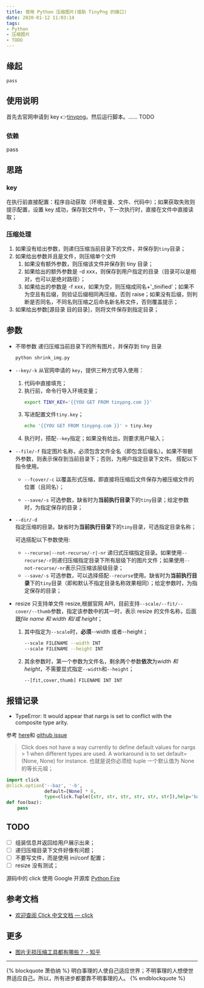 ```yaml
---
title: 使用 Python 压缩图片(借助 TinyPng 的接口)
date: 2020-01-12 11:03:14
tags:
- Python
- 压缩图片
- TODO
---
```

## 缘起
    pass

## 使用说明
首先去官网申请到 key 👉[tinypng](https://tinypng.com/developers)。然后运行脚本。……
TODO
### 依赖
pass

## 思路

### key
在执行前直接配置：程序自动获取（环境变量、文件、代码中）；如果获取失败则提示配置，设置 key 成功，保存到文件中，下一次执行时，直接在文件中直接读取；

### 压缩处理

1. 如果没有给出参数，则递归压缩当前目录下的文件，并保存到`tiny`目录；
2. 如果给出参数并且是文件，则压缩单个文件
    1. 如果没有额外参数，则压缩该文件并保存到 tiny 目录；
    2. 如果给出的额外参数是 -d xxx，则保存到用户指定的目录（目录可以是相对，也可以是绝对路径）；
    3. 如果给出的参数是 -f  xxx，如果为空，则压缩成同名+'_tinified'；如果不为空且有后缀，则验证后缀相同再压缩，否则 raise；如果没有后缀，则判断是否同名，不同名则压缩之后命名新名称文件，否则覆盖提示；
3. 如果给出参数[源目录 目的目录]，则将文件保存到指定目录；

## 参数
- 不带参数
    递归压缩当前目录下的所有图片，并保存到 tiny 目录
    ```bash
    python shrink_img.py
    ```
- `--key/-k`
 从官网申请的 `key`，提供三种方式导入使用：
     1. 代码中直接填充；
     2. 执行前，命令行导入环境变量；
         ```bash
         export TINY_KEY='{{YOU GET FROM tinypng.com }}'
         ```
     3. 写进配置文件`tiny.key`；
         ```bash
         echo '{{YOU GET FROM tinypng.com }}' > tiny.key
         ```
     4. 执行时，搭配`--key`指定；如果没有给出，则要求用户输入；
     
- `--file/-f`
    指定图片名称，必须包含文件全名（即包含后缀名）。如果不带额外参数，则表示保存到当前目录下；否则，为用户指定目录下文件。
    搭配以下指令使用。
    - `--fcover/-c`
        以覆盖形式压缩，即直接将压缩后文件保存为被压缩文件的位置（且同名）；
        
    - `--save/-s`
        可选参数，缺省时为**当前执行目录**下的`tiny`目录；给定参数时，为指定保存的目录；
- `--dir/-d`  
    指定压缩的目录。缺省时为**当前执行目录**下的`tiny`目录，可选指定目录名称；
    
    可选搭配以下参数使用:
    - `--recurse|--not-recurse/-r|-nr`
        递归式压缩指定目录。如果使用`--recurse/-r`则递归压缩指定目录下所有层级下的图片文件；如果使用`--not-recurse/-nr`表示只压缩该层级目录；
    - `--save/-s`
        可选参数，可以选择搭配`--recurse`使用。缺省时为**当前执行目录**下的`tiny`目录（即和默认不指定目录名称效果相同）；给定参数时，为指定保存的目录；
         
- resize
    只支持单文件 resize,根据官网 API，目前支持`--scale/--fit/--cover/--thumb`参数，指定该参数中的其一时，表示 resize 的文件名称，后面跟*file name 和 width 和/或 height*；
    1. 其中指定为`--scale`时，**必须**--width 或者--height；
        ```bash
        --scale FILENAME --width INT
        --scale FILENAME --height INT
        ```
    2. 其余参数时，第一个参数为文件名，剩余两个参数**依次**为*width 和 height*，不需要显式指定`--width`和`--height`；
        ```bash
        --[fit,cover,thumb] FILENAME INT INT
        ```  
 
## 报错记录
- TypeError: It would appear that nargs is set to conflict with the composite type arity.

参考 [here](https://stackoverflow.com/questions/40794429/typeerror-it-would-appear-that-nargs-is-set-to-conflict-with-the-composite-type)和 [github issue](https://github.com/pallets/click/issues/472)  
> Click does not have a way currently to define default values for nargs > 1 when different types are used. A workaround is to set default=(None, None) for instance.
也就是说你必须给 tuple 一个默认值为 None 的等长元祖；
```python
import click
@click.option('--baz', '-b',
              default=[None] * 6,
              type=click.Tuple([str, str, str, str, str, str]),help='bar')
def foo(baz):
    pass
```

## TODO
- [ ] 组装信息并返回给用户展示出来；
- [ ] 递归压缩目录下文件好像有问题；
- [ ] 不要写文件，而是使用 ini/conf 配置；
- [ ] resize 没有测试；

源码中的 click 使用 Google 开源库 [Python Fire](https://github.com/google/python-fire)

## 参考文档
- [欢迎查阅 Click 中文文档 — click](https://click-docs-zh-cn.readthedocs.io/zh/latest/)

## 更多

- [图片无损压缩工具都有哪些？ - 知乎](https://www.zhihu.com/question/19779256)
---
{% blockquote 萧伯纳 %}
明白事理的人使自己适应世界；不明事理的人想使世界适应自己。所以，所有进步都要靠不明事理的人。
{% endblockquote %}